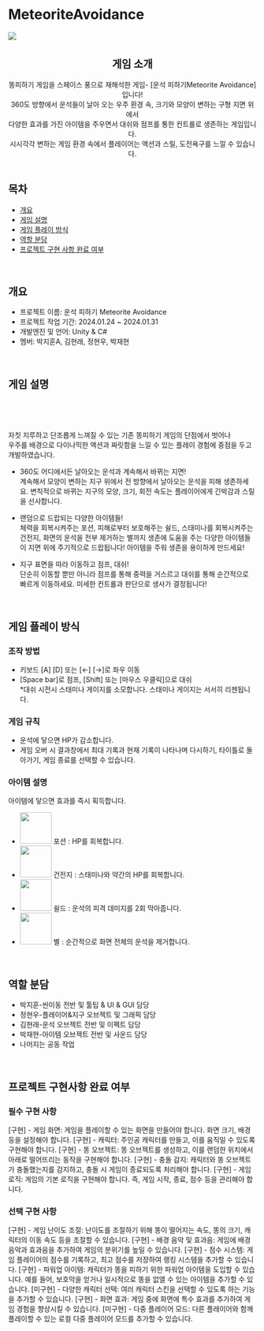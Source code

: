 # MeteoriteAvoidance
<img src="https://github.com/wlgns5518/MeteoriteAvoidance/assets/128718414/faf9e2d7-cda6-41cb-b2b1-199d651fba79"> 

<img src=""> 

<h2 align="center"> 게임 소개 </h2>
<div align="center">
똥피하기 게임을 스페이스 풍으로 재해석한 게임- [운석 피하기Meteorite Avoidance]입니다!<br/>
360도 방향에서 운석들이 날아 오는 우주 환경 속, 크기와 모양이 변하는 구형 지면 위에서 <br/> 
 다양한 효과를 가진 아이템을 주우면서 대쉬와 점프를 통한 컨트롤로 생존하는 게임입니다.<br/>
 시시각각 변하는 게임 환경 속에서 플레이어는 액션과 스릴, 도전욕구를 느낄 수 있습니다.
</div>

<br/> 

## 목차
 - [개요](#개요)
 - [게임 설명](#게임-설명)
 - [게임 플레이 방식](#게임-플레이-방식)
 - [역할 분담](#역할-분담)
 - [프로젝트 구현 사항 완료 여부](#프로젝트-구현사항-완료-여부)

<br/> 

## 개요
 - 프로젝트 이름: 운석 피하기 Meteorite Avoidance
 - 프로젝트 작업 기간: 2024.01.24 ~ 2024.01.31 
 - 개발엔진 및 언어: Unity & C#
 - 멤버: 박지훈A, 김현래, 정현우, 박재현

<br/> 

## 게임 설명
<img src="">  <img src=""> 

<br/> 

자칫 지루하고 단조롭게 느껴질 수 있는 기존 똥피하기 게임의 단점에서 벗어나<br/> 
우주를 배경으로 다이나믹한 액션과 짜릿함을 느낄 수 있는 플레이 경험에 중점을 두고 개발하였습니다.

 - 360도 어디에서든 날아오는 운석과 계속해서 바뀌는 지면! <br/> 
계속해서 모양이 변하는 지구 위에서 전 방향에서 날아오는 운석을 피해 생존하세요.
변칙적으로 바뀌는 지구의 모양, 크기, 회전 속도는 플레이어에게 긴박감과 스릴을 선사합니다.

 - 랜덤으로 드랍되는 다양한 아이템들! <br/> 
체력을 회복시켜주는 포션, 피해로부터 보호해주는 쉴드, 스태미나를 회복시켜주는 건전지, 화면의 운석을 전부 제거하는 별까지
생존에 도움을 주는 다양한 아이템들이 지면 위에 주기적으로 드랍됩니다!
아이템을 주워 생존을 용이하게 만드세요!

 - 지구 표면을 따라 이동하고 점프, 대쉬! <br/> 
단순히 이동할 뿐만 아니라 점프를 통해 중력을 거스르고 대쉬를 통해 순간적으로 빠르게 이동하세요.
미세한 컨트롤과 판단으로 생사가 결정됩니다!

<br/> 

## 게임 플레이 방식
### 조작 방법
 - 키보드 [A] [D] 또는 [←] [→]로 좌우 이동
 - [Space bar]로 점프, [Shift] 또는 [마우스 우클릭]으로 대쉬<br/> 
*대쉬 시전시 스태미나 게이지를 소모합니다. 스태미나 게이지는 서서히 리젠됩니다.

### 게임 규칙
 - 운석에 닿으면 HP가 감소합니다. 
 - 게임 오버 시 결과창에서 최대 기록과 현재 기록이 나타나며 다시하기, 타이틀로 돌아가기, 게임 종료를 선택할 수 있습니다. 


### 아이템 설명
아이템에 닿으면 효과를 즉시 획득합니다. <br/> 
 - <img src="https://github.com/wlgns5518/MeteoriteAvoidance/assets/128718414/01c154d8-9847-45d9-b19e-3a8e97ac3b42.png" width="64" height="64"/> 포션   : HP를 회복합니다.
 - <img src="https://github.com/wlgns5518/MeteoriteAvoidance/assets/128718414/8439b8f7-4b6f-4de1-ba93-d377c60d3f5f.png" width="64" height="64"/> 건전지 : 스태미나와 약간의 HP를 회복합니다.
 - <img src="https://github.com/wlgns5518/MeteoriteAvoidance/assets/128718414/1647ff6a-4202-455b-b760-ae9ceeaae494.png" width="64" height="64"/> 쉴드   : 운석의 피격 데미지를 2회 막아줍니다.
 - <img src="https://github.com/wlgns5518/MeteoriteAvoidance/assets/128718414/4cce64c9-5995-4697-bbef-5d7c6943ebef.png" width="64" height="64"/> 별     : 순간적으로 화면 전체의 운석을 제거합니다.

<br/>

## 역할 분담
- 박지훈-씬이동 전반 및 툴팁 & UI & GUI 담당
- 정현우-플레이어&지구 오브젝트 및 그래픽 담당
- 김현래-운석 오브젝트 전반 및 이펙트 담당
- 박재현-아이템 오브젝트 전반 및 사운드 담당
- 나머지는 공동 작업

<br/> 

## 프로젝트 구현사항 완료 여부
### 필수 구현 사항
[구현]    - 게임 화면: 게임을 플레이할 수 있는 화면을 만들어야 합니다. 화면 크기, 배경 등을 설정해야 합니다. 
[구현]    - 캐릭터: 주인공 캐릭터를 만들고, 이를 움직일 수 있도록 구현해야 합니다.
[구현]    - 똥 오브젝트: 똥 오브젝트를 생성하고, 이를 랜덤한 위치에서 아래로 떨어뜨리는 동작을 구현해야 합니다.
[구현]    - 충돌 감지: 캐릭터와 똥 오브젝트가 충돌했는지를 감지하고, 충돌 시 게임이 종료되도록 처리해야 합니다.
[구현]    - 게임 로직: 게임의 기본 로직을 구현해야 합니다. 즉, 게임 시작, 종료, 점수 등을 관리해야 합니다.
<br/> 

### 선택 구현 사항
[구현]    - 게임 난이도 조절: 난이도를 조절하기 위해 똥이 떨어지는 속도, 똥의 크기, 캐릭터의 이동 속도 등을 조절할 수 있습니다.
[구현]    - 배경 음악 및 효과음: 게임에 배경 음악과 효과음을 추가하여 게임의 분위기를 높일 수 있습니다.
[구현]    - 점수 시스템: 게임 플레이어의 점수를 기록하고, 최고 점수를 저장하여 랭킹 시스템을 추가할 수 있습니다.
[구현]    - 파워업 아이템: 캐릭터가 똥을 피하기 위한 파워업 아이템을 도입할 수 있습니다. 예를 들어, 보호막을 얻거나 일시적으로 똥을 없앨 수 있는 아이템을 추가할 수 있습니다.
[미구현]    - 다양한 캐릭터 선택: 여러 캐릭터 스킨을 선택할 수 있도록 하는 기능을 추가할 수 있습니다.
[구현]    - 화면 효과: 게임 중에 화면에 특수 효과를 추가하여 게임 경험을 향상시킬 수 있습니다.
[미구현]    - 다중 플레이어 모드: 다른 플레이어와 함께 플레이할 수 있는 로컬 다중 플레이어 모드를 추가할 수 있습니다.
